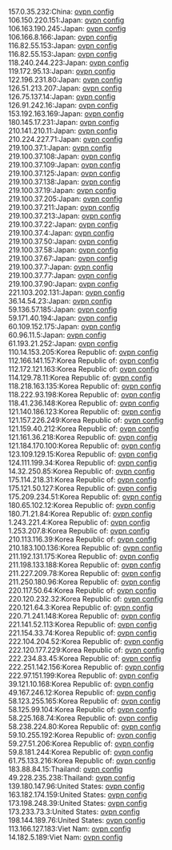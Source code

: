 157.0.35.232:China: [ovpn config](vpn/157_0_35_232.ovpn)  
106.150.220.151:Japan: [ovpn config](vpn/106_150_220_151.ovpn)  
106.163.190.245:Japan: [ovpn config](vpn/106_163_190_245.ovpn)  
106.166.8.166:Japan: [ovpn config](vpn/106_166_8_166.ovpn)  
116.82.55.153:Japan: [ovpn config](vpn/116_82_55_153.ovpn)  
116.82.55.153:Japan: [ovpn config](vpn/116_82_55_153.ovpn)  
118.240.244.223:Japan: [ovpn config](vpn/118_240_244_223.ovpn)  
119.172.95.13:Japan: [ovpn config](vpn/119_172_95_13.ovpn)  
122.196.231.80:Japan: [ovpn config](vpn/122_196_231_80.ovpn)  
126.51.213.207:Japan: [ovpn config](vpn/126_51_213_207.ovpn)  
126.75.137.14:Japan: [ovpn config](vpn/126_75_137_14.ovpn)  
126.91.242.16:Japan: [ovpn config](vpn/126_91_242_16.ovpn)  
153.192.163.169:Japan: [ovpn config](vpn/153_192_163_169.ovpn)  
180.145.17.231:Japan: [ovpn config](vpn/180_145_17_231.ovpn)  
210.141.210.11:Japan: [ovpn config](vpn/210_141_210_11.ovpn)  
210.224.227.71:Japan: [ovpn config](vpn/210_224_227_71.ovpn)  
219.100.37.1:Japan: [ovpn config](vpn/219_100_37_1.ovpn)  
219.100.37.108:Japan: [ovpn config](vpn/219_100_37_108.ovpn)  
219.100.37.109:Japan: [ovpn config](vpn/219_100_37_109.ovpn)  
219.100.37.125:Japan: [ovpn config](vpn/219_100_37_125.ovpn)  
219.100.37.138:Japan: [ovpn config](vpn/219_100_37_138.ovpn)  
219.100.37.19:Japan: [ovpn config](vpn/219_100_37_19.ovpn)  
219.100.37.205:Japan: [ovpn config](vpn/219_100_37_205.ovpn)  
219.100.37.211:Japan: [ovpn config](vpn/219_100_37_211.ovpn)  
219.100.37.213:Japan: [ovpn config](vpn/219_100_37_213.ovpn)  
219.100.37.22:Japan: [ovpn config](vpn/219_100_37_22.ovpn)  
219.100.37.4:Japan: [ovpn config](vpn/219_100_37_4.ovpn)  
219.100.37.50:Japan: [ovpn config](vpn/219_100_37_50.ovpn)  
219.100.37.58:Japan: [ovpn config](vpn/219_100_37_58.ovpn)  
219.100.37.67:Japan: [ovpn config](vpn/219_100_37_67.ovpn)  
219.100.37.7:Japan: [ovpn config](vpn/219_100_37_7.ovpn)  
219.100.37.77:Japan: [ovpn config](vpn/219_100_37_77.ovpn)  
219.100.37.90:Japan: [ovpn config](vpn/219_100_37_90.ovpn)  
221.103.202.131:Japan: [ovpn config](vpn/221_103_202_131.ovpn)  
36.14.54.23:Japan: [ovpn config](vpn/36_14_54_23.ovpn)  
59.136.57.185:Japan: [ovpn config](vpn/59_136_57_185.ovpn)  
59.171.40.194:Japan: [ovpn config](vpn/59_171_40_194.ovpn)  
60.109.152.175:Japan: [ovpn config](vpn/60_109_152_175.ovpn)  
60.96.11.5:Japan: [ovpn config](vpn/60_96_11_5.ovpn)  
61.193.21.252:Japan: [ovpn config](vpn/61_193_21_252.ovpn)  
110.14.153.205:Korea Republic of: [ovpn config](vpn/110_14_153_205.ovpn)  
112.166.141.157:Korea Republic of: [ovpn config](vpn/112_166_141_157.ovpn)  
112.172.121.163:Korea Republic of: [ovpn config](vpn/112_172_121_163.ovpn)  
114.129.78.11:Korea Republic of: [ovpn config](vpn/114_129_78_11.ovpn)  
118.218.163.135:Korea Republic of: [ovpn config](vpn/118_218_163_135.ovpn)  
118.222.93.198:Korea Republic of: [ovpn config](vpn/118_222_93_198.ovpn)  
118.41.236.148:Korea Republic of: [ovpn config](vpn/118_41_236_148.ovpn)  
121.140.186.123:Korea Republic of: [ovpn config](vpn/121_140_186_123.ovpn)  
121.157.226.249:Korea Republic of: [ovpn config](vpn/121_157_226_249.ovpn)  
121.159.40.212:Korea Republic of: [ovpn config](vpn/121_159_40_212.ovpn)  
121.161.36.218:Korea Republic of: [ovpn config](vpn/121_161_36_218.ovpn)  
121.184.170.100:Korea Republic of: [ovpn config](vpn/121_184_170_100.ovpn)  
123.109.129.15:Korea Republic of: [ovpn config](vpn/123_109_129_15.ovpn)  
124.111.199.34:Korea Republic of: [ovpn config](vpn/124_111_199_34.ovpn)  
14.32.250.85:Korea Republic of: [ovpn config](vpn/14_32_250_85.ovpn)  
175.114.218.31:Korea Republic of: [ovpn config](vpn/175_114_218_31.ovpn)  
175.121.50.127:Korea Republic of: [ovpn config](vpn/175_121_50_127.ovpn)  
175.209.234.51:Korea Republic of: [ovpn config](vpn/175_209_234_51.ovpn)  
180.65.102.12:Korea Republic of: [ovpn config](vpn/180_65_102_12.ovpn)  
180.71.21.84:Korea Republic of: [ovpn config](vpn/180_71_21_84.ovpn)  
1.243.221.4:Korea Republic of: [ovpn config](vpn/1_243_221_4.ovpn)  
1.253.207.8:Korea Republic of: [ovpn config](vpn/1_253_207_8.ovpn)  
210.113.116.39:Korea Republic of: [ovpn config](vpn/210_113_116_39.ovpn)  
210.183.100.136:Korea Republic of: [ovpn config](vpn/210_183_100_136.ovpn)  
211.192.131.175:Korea Republic of: [ovpn config](vpn/211_192_131_175.ovpn)  
211.198.133.188:Korea Republic of: [ovpn config](vpn/211_198_133_188.ovpn)  
211.227.209.78:Korea Republic of: [ovpn config](vpn/211_227_209_78.ovpn)  
211.250.180.96:Korea Republic of: [ovpn config](vpn/211_250_180_96.ovpn)  
220.117.50.64:Korea Republic of: [ovpn config](vpn/220_117_50_64.ovpn)  
220.120.232.32:Korea Republic of: [ovpn config](vpn/220_120_232_32.ovpn)  
220.121.64.3:Korea Republic of: [ovpn config](vpn/220_121_64_3.ovpn)  
220.71.241.148:Korea Republic of: [ovpn config](vpn/220_71_241_148.ovpn)  
221.141.52.113:Korea Republic of: [ovpn config](vpn/221_141_52_113.ovpn)  
221.154.33.74:Korea Republic of: [ovpn config](vpn/221_154_33_74.ovpn)  
222.104.204.52:Korea Republic of: [ovpn config](vpn/222_104_204_52.ovpn)  
222.120.177.229:Korea Republic of: [ovpn config](vpn/222_120_177_229.ovpn)  
222.234.83.45:Korea Republic of: [ovpn config](vpn/222_234_83_45.ovpn)  
222.251.142.156:Korea Republic of: [ovpn config](vpn/222_251_142_156.ovpn)  
222.97.151.199:Korea Republic of: [ovpn config](vpn/222_97_151_199.ovpn)  
39.121.10.168:Korea Republic of: [ovpn config](vpn/39_121_10_168.ovpn)  
49.167.246.12:Korea Republic of: [ovpn config](vpn/49_167_246_12.ovpn)  
58.123.255.165:Korea Republic of: [ovpn config](vpn/58_123_255_165.ovpn)  
58.125.99.104:Korea Republic of: [ovpn config](vpn/58_125_99_104.ovpn)  
58.225.168.74:Korea Republic of: [ovpn config](vpn/58_225_168_74.ovpn)  
58.238.224.80:Korea Republic of: [ovpn config](vpn/58_238_224_80.ovpn)  
59.10.255.192:Korea Republic of: [ovpn config](vpn/59_10_255_192.ovpn)  
59.27.51.206:Korea Republic of: [ovpn config](vpn/59_27_51_206.ovpn)  
59.8.181.244:Korea Republic of: [ovpn config](vpn/59_8_181_244.ovpn)  
61.75.133.216:Korea Republic of: [ovpn config](vpn/61_75_133_216.ovpn)  
183.88.84.15:Thailand: [ovpn config](vpn/183_88_84_15.ovpn)  
49.228.235.238:Thailand: [ovpn config](vpn/49_228_235_238.ovpn)  
139.180.147.96:United States: [ovpn config](vpn/139_180_147_96.ovpn)  
163.182.174.159:United States: [ovpn config](vpn/163_182_174_159.ovpn)  
173.198.248.39:United States: [ovpn config](vpn/173_198_248_39.ovpn)  
173.233.73.3:United States: [ovpn config](vpn/173_233_73_3.ovpn)  
198.144.189.76:United States: [ovpn config](vpn/198_144_189_76.ovpn)  
113.166.127.183:Viet Nam: [ovpn config](vpn/113_166_127_183.ovpn)  
14.182.5.189:Viet Nam: [ovpn config](vpn/14_182_5_189.ovpn)  
